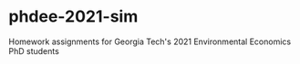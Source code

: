 # phdee-2021-sim
Homework assignments for Georgia Tech's 2021 Environmental Economics PhD students

